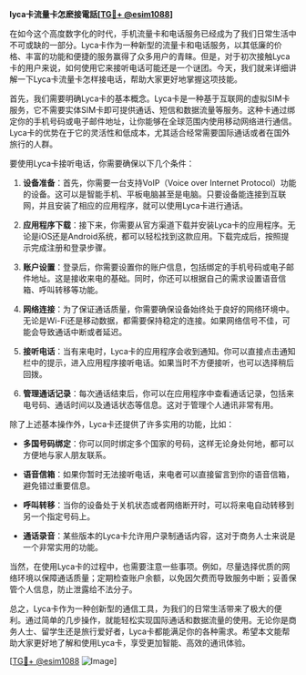 **lyca卡流量卡怎麽接電話[[TG💪+ @esim1088](https://t.me/s/esim1088)]**

在如今这个高度数字化的时代，手机流量卡和电话服务已经成为了我们日常生活中不可或缺的一部分。Lyca卡作为一种新型的流量卡和电话服务，以其低廉的价格、丰富的功能和便捷的服务赢得了众多用户的青睐。但是，对于初次接触Lyca卡的用户来说，如何使用它来接听电话可能还是一个谜团。今天，我们就来详细讲解一下Lyca卡流量卡怎样接电话，帮助大家更好地掌握这项技能。

首先，我们需要明确Lyca卡的基本概念。Lyca卡是一种基于互联网的虚拟SIM卡服务，它不需要实体SIM卡即可提供通话、短信和数据流量等服务。这种卡通过绑定你的手机号码或电子邮件地址，让你能够在全球范围内使用移动网络进行通信。Lyca卡的优势在于它的灵活性和低成本，尤其适合经常需要国际通话或者在国外旅行的人群。

要使用Lyca卡接听电话，你需要确保以下几个条件：

1. **设备准备**：首先，你需要一台支持VoIP（Voice over Internet Protocol）功能的设备。这可以是智能手机、平板电脑甚至是电脑。只要设备能连接到互联网，并且安装了相应的应用程序，就可以使用Lyca卡进行通话。

2. **应用程序下载**：接下来，你需要从官方渠道下载并安装Lyca卡的应用程序。无论是iOS还是Android系统，都可以轻松找到这款应用。下载完成后，按照提示完成注册和登录步骤。

3. **账户设置**：登录后，你需要设置你的账户信息，包括绑定的手机号码或电子邮件地址。这是接收来电的基础。同时，你还可以根据自己的需求设置语音信箱、呼叫转移等功能。

4. **网络连接**：为了保证通话质量，你需要确保设备始终处于良好的网络环境中。无论是Wi-Fi还是移动数据，都需要保持稳定的连接。如果网络信号不佳，可能会导致通话中断或者延迟。

5. **接听电话**：当有来电时，Lyca卡的应用程序会收到通知。你可以直接点击通知栏中的提示，进入应用程序接听电话。如果当时不方便接听，也可以选择稍后回拨。

6. **管理通话记录**：每次通话结束后，你可以在应用程序中查看通话记录，包括来电号码、通话时间以及通话状态等信息。这对于管理个人通讯非常有用。

除了上述基本操作外，Lyca卡还提供了许多实用的功能，比如：

- **多国号码绑定**：你可以同时绑定多个国家的号码，这样无论身处何地，都可以方便地与家人朋友联系。
  
- **语音信箱**：如果你暂时无法接听电话，来电者可以直接留言到你的语音信箱，避免错过重要信息。
  
- **呼叫转移**：当你的设备处于关机状态或者网络断开时，可以将来电自动转移到另一个指定号码上。

- **通话录音**：某些版本的Lyca卡允许用户录制通话内容，这对于商务人士来说是一个非常实用的功能。

当然，在使用Lyca卡的过程中，也需要注意一些事项。例如，尽量选择优质的网络环境以保障通话质量；定期检查账户余额，以免因欠费而导致服务中断；妥善保管个人信息，防止泄露给不法分子。

总之，Lyca卡作为一种创新型的通信工具，为我们的日常生活带来了极大的便利。通过简单的几步操作，就能轻松实现国际通话和数据流量的使用。无论你是商务人士、留学生还是旅行爱好者，Lyca卡都能满足你的各种需求。希望本文能帮助大家更好地了解和使用Lyca卡，享受更加智能、高效的通讯体验。

[[TG💪+ @esim1088](https://t.me/s/esim1088) ![Image](https://i.postimg.cc/4NQfJmqS/Snipaste-2025-05-13-00-14-12.png)]